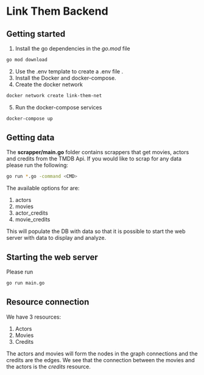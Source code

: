 # Link Them Backend

## Getting started

1. Install the go dependencies in the *go.mod* file

  ```sh
  go mod download
  ```

2. Use the .env template to create a .env file .
3. Install the Docker and docker-compose.
4. Create the docker network

  ```sh
  docker network create link-them-net
  ```

5. Run the docker-compose services

  ```sh
  docker-compose up
  ```

## Getting data

The **scrapper/main.go** folder contains scrappers that get movies, actors and credits
from the TMDB Api. If you would like to scrap for any data please run the following:

  ```sh
  go run *.go -command <CMD>
```

The available options for **<CMD>** are:

  1. actors
  2. movies
  3. actor_credits
  4. movie_credits

This will populate the DB with data so that it is possible to start the web server with data to display
and analyze.

## Starting the web server

Please run

  ```sh
  go run main.go
  ```

## Resource connection

We have 3 resources:

1. Actors
2. Movies
3. Credits

The actors and movies will form the nodes in the graph connections and the credits are the edges. We see that the connection between the movies and the actors is the *credits* resource.
